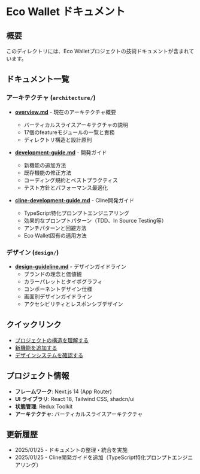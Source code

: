 # Eco Wallet ドキュメント

## 概要

このディレクトリには、Eco Walletプロジェクトの技術ドキュメントが含まれています。

## ドキュメント一覧

### アーキテクチャ (`architecture/`)

- **[overview.md](architecture/overview.md)** - 現在のアーキテクチャ概要

  - バーティカルスライスアーキテクチャの説明
  - 17個のfeatureモジュールの一覧と責務
  - ディレクトリ構造と設計原則

- **[development-guide.md](architecture/development-guide.md)** - 開発ガイド

  - 新機能の追加方法
  - 既存機能の修正方法
  - コーディング規約とベストプラクティス
  - テスト方針とパフォーマンス最適化

- **[cline-development-guide.md](architecture/cline-development-guide.md)** - Cline開発ガイド
  - TypeScript特化プロンプトエンジニアリング
  - 効果的なプロンプトパターン（TDD、In Source Testing等）
  - アンチパターンと回避方法
  - Eco Wallet固有の適用方法

### デザイン (`design/`)

- **[design-guideline.md](design/design-guideline.md)** - デザインガイドライン
  - ブランドの理念と価値観
  - カラーパレットとタイポグラフィ
  - コンポーネントデザイン仕様
  - 画面別デザインガイドライン
  - アクセシビリティとレスポンシブデザイン

## クイックリンク

- [プロジェクトの構造を理解する](architecture/overview.md)
- [新機能を追加する](architecture/development-guide.md#新機能の追加)
- [デザインシステムを確認する](design/design-guideline.md#2-ビジュアルデザイン要素)

## プロジェクト情報

- **フレームワーク**: Next.js 14 (App Router)
- **UI ライブラリ**: React 18, Tailwind CSS, shadcn/ui
- **状態管理**: Redux Toolkit
- **アーキテクチャ**: バーティカルスライスアーキテクチャ

## 更新履歴

- 2025/01/25 - ドキュメントの整理・統合を実施
- 2025/01/25 - Cline開発ガイドを追加（TypeScript特化プロンプトエンジニアリング）
